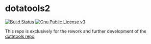 dotatools2
==========

[![Build Status](https://travis-ci.org/marcusmunch/dotatools2.svg?branch=master)](https://travis-ci.org/marcusmunch/dotatools2)
[![Gnu Public License v3](https://img.shields.io/badge/license-GPLv3-brightgreen.svg)](/LICENSE)


This repo is exclusively for the rework and further development of the [dotatools repo](http://www.github.com/marcusmunch/dotatools)
